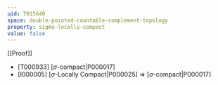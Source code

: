 ```yaml
---
uid: T015640
space: double-pointed-countable-complement-topology
property: sigma-locally-compact
value: false
---
```

[[Proof]]

* [T000933] [$\sigma$-compact|P000017]
* [I000005] [$\sigma$-Locally Compact|P000025] => [$\sigma$-compact|P000017]

